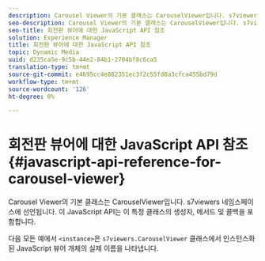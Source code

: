 ```yaml
---
description: Carousel Viewer의 기본 클래스는 CarouselViewer입니다. s7viewers 네임스페이스에 선언됩니다. 이 JavaScript API는 이 특정 클래스의 생성자, 메서드 및 콜백을 포함합니다.
seo-description: Carousel Viewer의 기본 클래스는 CarouselViewer입니다. s7viewers 네임스페이스에 선언됩니다. 이 JavaScript API는 이 특정 클래스의 생성자, 메서드 및 콜백을 포함합니다.
seo-title: 회전판 뷰어에 대한 JavaScript API 참조
solution: Experience Manager
title: 회전판 뷰어에 대한 JavaScript API 참조
topic: Dynamic Media
uuid: d235ca5e-9c5b-44e2-84b1-2704bf8c6ca5
translation-type: tm+mt
source-git-commit: e4695cc4e882351ec3f2c55fd8a3cfca455bd79d
workflow-type: tm+mt
source-wordcount: '126'
ht-degree: 0%

---
```



# 회전판 뷰어에 대한 JavaScript API 참조{#javascript-api-reference-for-carousel-viewer}

Carousel Viewer의 기본 클래스는 CarouselViewer입니다. s7viewers 네임스페이스에 선언됩니다. 이 JavaScript API는 이 특정 클래스의 생성자, 메서드 및 콜백을 포함합니다.

다음 모든 예에서 `<instance>`은 `s7viewers.CarouselViewer` 클래스에서 인스턴스화된 JavaScript 뷰어 개체의 실제 이름을 나타냅니다.
